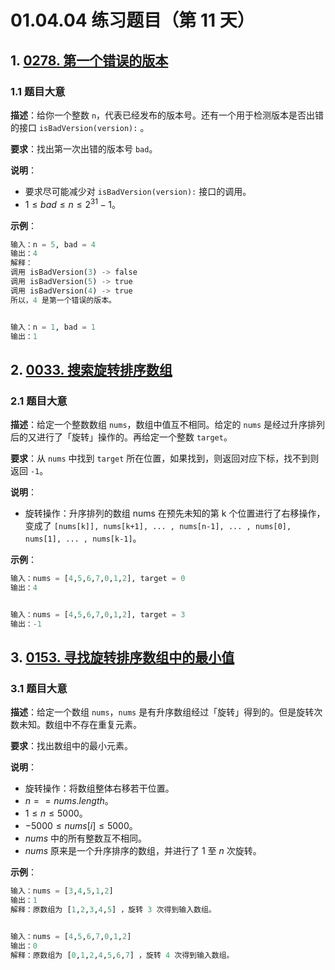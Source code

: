 # 01.04.04 练习题目（第 11 天）

## 1. [0278. 第一个错误的版本](https://leetcode.cn/problems/first-bad-version/)

### 1.1 题目大意

**描述**：给你一个整数 `n`，代表已经发布的版本号。还有一个用于检测版本是否出错的接口 `isBadVersion(version):` 。

**要求**：找出第一次出错的版本号 `bad`。

**说明**：

- 要求尽可能减少对 `isBadVersion(version):` 接口的调用。
- $1 \le bad \le n \le 2^{31} - 1$。

**示例**：

```Python
输入：n = 5, bad = 4
输出：4
解释：
调用 isBadVersion(3) -> false 
调用 isBadVersion(5) -> true 
调用 isBadVersion(4) -> true
所以，4 是第一个错误的版本。


输入：n = 1, bad = 1
输出：1
```

## 2. [0033. 搜索旋转排序数组](https://leetcode.cn/problems/search-in-rotated-sorted-array/)

### 2.1 题目大意

**描述**：给定一个整数数组 `nums`，数组中值互不相同。给定的 `nums` 是经过升序排列后的又进行了「旋转」操作的。再给定一个整数 `target`。

**要求**：从 `nums` 中找到 `target` 所在位置，如果找到，则返回对应下标，找不到则返回 `-1`。

**说明**：

- 旋转操作：升序排列的数组 nums 在预先未知的第 k 个位置进行了右移操作，变成了 `[nums[k]], nums[k+1], ... , nums[n-1], ... , nums[0], nums[1], ... , nums[k-1]`。

**示例**：

```Python
输入：nums = [4,5,6,7,0,1,2], target = 0
输出：4


输入：nums = [4,5,6,7,0,1,2], target = 3
输出：-1
```

## 3. [0153. 寻找旋转排序数组中的最小值](https://leetcode.cn/problems/find-minimum-in-rotated-sorted-array/)

### 3.1 题目大意

**描述**：给定一个数组 `nums`，`nums` 是有升序数组经过「旋转」得到的。但是旋转次数未知。数组中不存在重复元素。

**要求**：找出数组中的最小元素。

**说明**：

- 旋转操作：将数组整体右移若干位置。
- $n == nums.length$。
- $1 \le n \le 5000$。
- $-5000 \le nums[i] \le 5000$。
- $nums$ 中的所有整数互不相同。
- $nums$ 原来是一个升序排序的数组，并进行了 $1$ 至 $n$ 次旋转。

**示例**：

```Python
输入：nums = [3,4,5,1,2]
输出：1
解释：原数组为 [1,2,3,4,5] ，旋转 3 次得到输入数组。


输入：nums = [4,5,6,7,0,1,2]
输出：0
解释：原数组为 [0,1,2,4,5,6,7] ，旋转 4 次得到输入数组。
```
